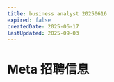 ```yaml
---
title: business analyst 20250616
expired: false
createdDate: 2025-06-17
lastUpdated: 2025-09-03
---
```


# Meta 招聘信息

<JobPostingTable job-posting-json-path="meta/data/business-analyst-20250616.json" />
